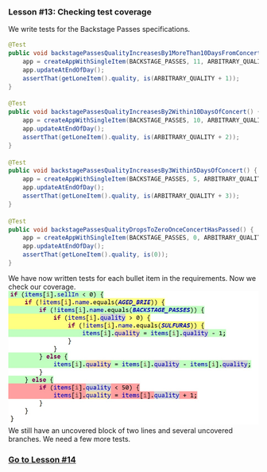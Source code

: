 ### Lesson #13: Checking test coverage
We write tests for the Backstage Passes specifications.  

```java
@Test
public void backstagePassesQualityIncreasesBy1MoreThan10DaysFromConcert() {
    app = createAppWithSingleItem(BACKSTAGE_PASSES, 11, ARBITRARY_QUALITY);
    app.updateAtEndOfDay();
    assertThat(getLoneItem().quality, is(ARBITRARY_QUALITY + 1));
}

@Test
public void backstagePassesQualityIncreasesBy2Within10DaysOfConcert() {
    app = createAppWithSingleItem(BACKSTAGE_PASSES, 10, ARBITRARY_QUALITY);
    app.updateAtEndOfDay();
    assertThat(getLoneItem().quality, is(ARBITRARY_QUALITY + 2));
}

@Test
public void backstagePassesQualityIncreasesBy3Within5DaysOfConcert() {
    app = createAppWithSingleItem(BACKSTAGE_PASSES, 5, ARBITRARY_QUALITY);
    app.updateAtEndOfDay();
    assertThat(getLoneItem().quality, is(ARBITRARY_QUALITY + 3));
}

@Test
public void backstagePassesQualityDropsToZeroOnceConcertHasPassed() {
    app = createAppWithSingleItem(BACKSTAGE_PASSES, 0, ARBITRARY_QUALITY);
    app.updateAtEndOfDay();
    assertThat(getLoneItem().quality, is(0));
}
```
We have now written tests for each bullet item in the requirements.  Now we check our coverage.  
![](https://github.com/d215steinberg/GildedRose-Java/blob/Lesson%2313/images/Coverage-Lesson%2313.png)
We still have an uncovered block of two lines and several uncovered branches.  We need a few more tests.
### [Go to Lesson #14](https://github.com/d215steinberg/GildedRose-Java/tree/Lesson%2314)

